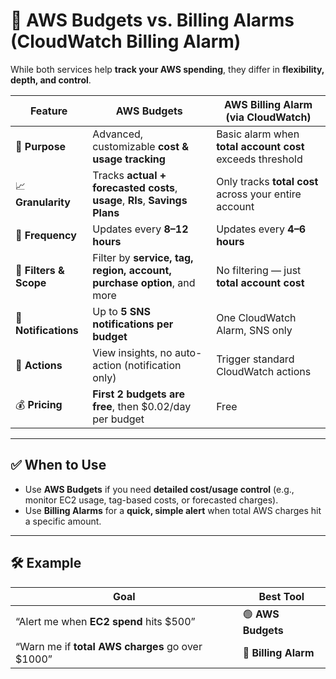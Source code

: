 # 💸 AWS Budgets vs. Billing Alarms (CloudWatch Billing Alarm)

While both services help **track your AWS spending**, they differ in **flexibility, depth, and control**.

| Feature                | **AWS Budgets**                                                             | **AWS Billing Alarm** (via CloudWatch)                    |
| ---------------------- | --------------------------------------------------------------------------- | --------------------------------------------------------- |
| 🧠 **Purpose**         | Advanced, customizable **cost & usage tracking**                            | Basic alarm when **total account cost** exceeds threshold |
| 📈 **Granularity**     | Tracks **actual + forecasted costs**, **usage**, **RIs**, **Savings Plans** | Only tracks **total cost** across your entire account     |
| 📅 **Frequency**       | Updates every **8–12 hours**                                                | Updates every **4–6 hours**                               |
| 🎯 **Filters & Scope** | Filter by **service, tag, region, account, purchase option**, and more      | No filtering — just **total account cost**                |
| 🔔 **Notifications**   | Up to **5 SNS notifications per budget**                                    | One CloudWatch Alarm, SNS only                            |
| 🔧 **Actions**         | View insights, no auto-action (notification only)                           | Trigger standard CloudWatch actions                       |
| 💰 **Pricing**         | **First 2 budgets are free**, then \$0.02/day per budget                    | Free                                                      |

---

## ✅ When to Use

- Use **AWS Budgets** if you need **detailed cost/usage control** (e.g., monitor EC2 usage, tag-based costs, or forecasted charges).
- Use **Billing Alarms** for a **quick, simple alert** when total AWS charges hit a specific amount.

---

## 🛠 Example

| Goal                                              | Best Tool            |
| ------------------------------------------------- | -------------------- |
| “Alert me when **EC2 spend** hits \$500”          | 🟢 **AWS Budgets**   |
| “Warn me if **total AWS charges** go over \$1000” | 🔵 **Billing Alarm** |
